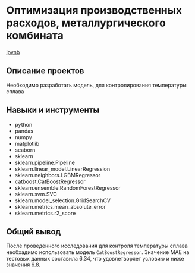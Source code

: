 # Оптимизация производственных расходов, металлургического комбината 
[ipynb](Personal_model.ipynb)
## Описание проектов
Необходимо разработать модель, для контролирования температуры сплава
## Навыки и инструменты
* python
* pandas
* numpy
* matplotlib
* seaborn 
* sklearn
* sklearn.pipeline.Pipeline
* sklearn.linear_model.LinearRegression
* sklearn.neighbors.LGBMRegressor
* catboost.CatBoostRegressor
* sklearn.ensemble.RandomForestRegressor
* sklearn.svm.SVC
* sklearn.model_selection.GridSearchCV
* sklearn.metrics.mean_absolute_error
* sklearn.metrics.r2_score


## Общий вывод
После проведенного исследования для контроля температуры сплава необхадимо использовать модель `CatBoostRegressor`. Значение MAE на тестовых данных составила 6.34, что удовлетворяет условию и ниже значения 6.8.




